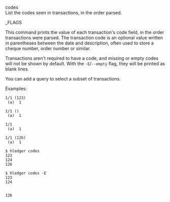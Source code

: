 codes\
List the codes seen in transactions, in the order parsed.

_FLAGS

This command prints the value of each transaction's code field, in the
order transactions were parsed. The transaction code is an optional
value written in parentheses between the date and description, often
used to store a cheque number, order number or similar.

Transactions aren't required to have a code, and missing or empty codes
will not be shown by default. With the `-E`/`--empty` flag, they will
be printed as blank lines.

You can add a query to select a subset of transactions.

Examples:

```journal
1/1 (123)
 (a)  1

1/1 ()
 (a)  1

1/1
 (a)  1

1/1 (126)
 (a)  1
```

```shell
$ hledger codes
123
124
126
```

```shell
$ hledger codes -E
123
124


126
```

